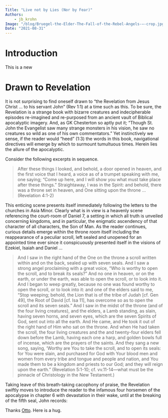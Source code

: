 ```yaml
---
Title: "Live not by Lies (Nor by Fear)"
Authors: 
    - jb_krohn
Image: "/blog/Bruegel-the-Elder-The-Fall-of-the-Rebel-Angels-–-crop.jpg"
Date: "2021-08-31"
---
```


# Introduction
This is a new

# Drawn to Revelation
It is not surprising to find oneself drawn to “the Revelation from Jesus Christ … to his servant John” (Rev 1:1) at a time such as this. To be sure, the Revelation is a strange book with bizarre creatures and indecipherable episodes re-imagined and re-purposed from an ancient vault of Biblical apocalyptic imagery. And, as GK Chesterton so aptly put it; “Though St. John the Evangelist saw many strange monsters in his vision, he saw no creatures so wild as one of his own commentators.” Yet instinctively we sense, if the reader would “heed” (1:3) the words in this book, navigational directives will emerge by which to surmount tumultuous times. Herein lies the allure of the apocalyptic.

Consider the following excerpts in sequence.

> After these things I looked, and behold, a door opened in heaven, and the first voice that I heard, a voice as of a trumpet speaking with me, one saying; “Come up here, and I will show you what must take place after these things.” Straightaway, I was in the Spirit: and behold, there was a throne set in heaven, and One sitting upon the throne … (Revelation 4:1-2)

This enticing scene presents itself immediately following the letters to the churches in Asia Minor. Clearly what is in view is a heavenly scene referencing the court-room of Daniel 7, a setting in which all truth is unveiled concerning kingdoms, and in particular, the enigmatic ascendency of that character of all characters, the Son of Man. As the reader continues, curious details emerge within the throne room itself including the reappearance of a peculiar scroll, left sealed and unopened for an appointed time ever since it conspicuously presented itself in the visions of Ezekiel, Isaiah and Daniel …

> And I saw in the right hand of the One on the throne a scroll written within and on the back, sealed up with seven seals. And I saw a strong angel proclaiming with a great voice, “Who is worthy to open the scroll, and to break its seals?” And no one in heaven, or on the earth, or under the earth, was able to open the scroll, or to look into it. And I began to weep greatly, because no one was found worthy to open the scroll, or to look into it: and one of the elders said to me, “Stop weeping; behold, the Lion that is of the tribe of Judah [cf. Gen 49], the Root of David [cf. Isa 11], has overcome so as to open the scroll and its seven seals.” And I saw in the midst of the throne (and of the four living creatures), and the elders, a Lamb standing, as slain, having seven horns, and seven eyes, which are the seven Spirits of God, sent out into all the earth. And He came, and He took it out of the right hand of Him who sat on the throne. And when He had taken the scroll, the four living creatures and the and twenty-four elders fell down before the Lamb, having each one a harp, and golden bowls full of incense, which are the prayers of the saints. And they sang a new song, saying, ‘Worthy are You to take the scroll, and to open its seals: for You were slain, and purchased for God with Your blood men and women from every tribe and tongue and people and nation, and You made them to be a kingdom and priests to our God; and they will reign upon the earth.” (Revelation 5:1-10; cf. vv.11-14—what must be the pinnacle of Christology in the New Testament.)

Taking leave of this breath-taking cacophony of praise, the Revelation swiftly moves to introduce the reader to the infamous four horsemen of the apocalypse in chapter 6 with devastation in their wake, until at the breaking of the fifth seal, John records:

Thanks [Otto](/team/otto_bam). Here is a hug.
